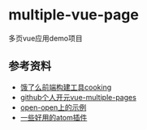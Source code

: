 # multiple-vue-page
多页vue应用demo项目
## 参考资料
 * [饿了么前端构建工具cooking](http://elemefe.github.io/cooking/)
 * [github个人开元vue-multiple-pages](https://github.com/Plortinus/vue-multiple-pages)
 * [open-open上的示例](http://www.open-open.com/lib/view/open1472736412175.html)
 * [一些好用的atom插件](https://github.com/kompasim/atom-plugins)
